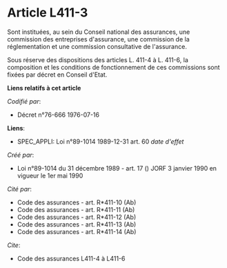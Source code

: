 # Article L411-3

Sont instituées, au sein du Conseil national des assurances, une commission des entreprises d'assurance, une commission de la
réglementation et une commission consultative de l'assurance.

Sous réserve des dispositions des articles L. 411-4 à L. 411-6, la composition et les conditions de fonctionnement de ces
commissions sont fixées par décret en Conseil d'Etat.

**Liens relatifs à cet article**

_Codifié par_:

  - Décret n°76-666 1976-07-16

**Liens**:

  - SPEC_APPLI: Loi n°89-1014 1989-12-31 art. 60 *date d'effet*

_Créé par_:

  - Loi n°89-1014 du 31 décembre 1989 - art. 17 () JORF 3 janvier 1990 en vigueur le 1er mai 1990

_Cité par_:

  - Code des assurances - art. R*411-10 (Ab)
  - Code des assurances - art. R*411-11 (Ab)
  - Code des assurances - art. R*411-12 (Ab)
  - Code des assurances - art. R*411-13 (Ab)
  - Code des assurances - art. R*411-14 (Ab)

_Cite_:

  - Code des assurances L411-4 à L411-6
